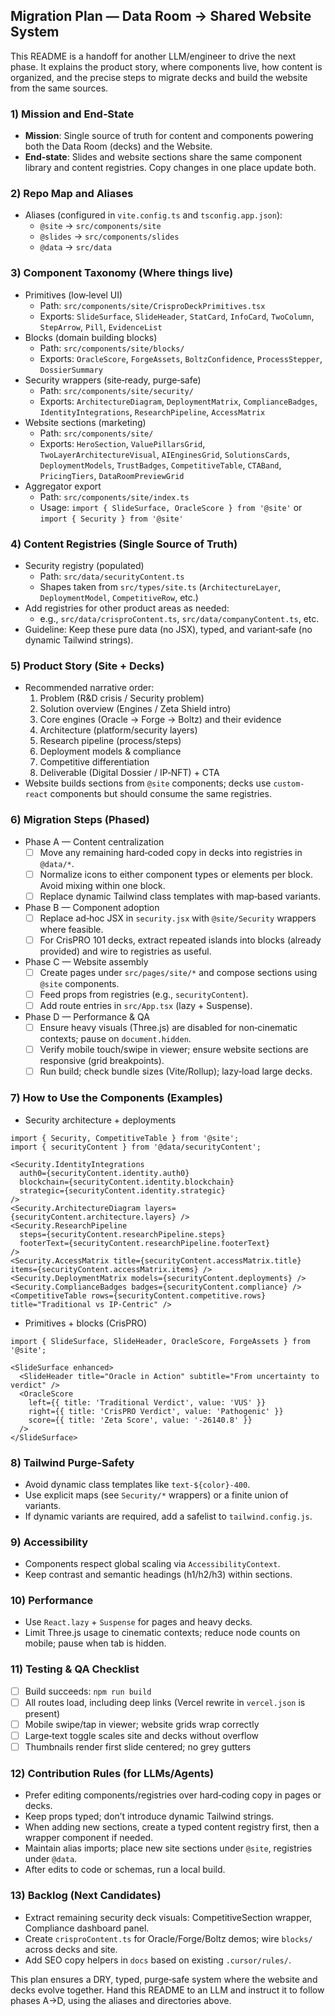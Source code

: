 ## Migration Plan — Data Room → Shared Website System

This README is a handoff for another LLM/engineer to drive the next phase. It explains the product story, where components live, how content is organized, and the precise steps to migrate decks and build the website from the same sources.

### 1) Mission and End‑State
- **Mission**: Single source of truth for content and components powering both the Data Room (decks) and the Website.
- **End‑state**: Slides and website sections share the same component library and content registries. Copy changes in one place update both.

### 2) Repo Map and Aliases
- Aliases (configured in `vite.config.ts` and `tsconfig.app.json`):
  - `@site` → `src/components/site`
  - `@slides` → `src/components/slides`
  - `@data` → `src/data`

### 3) Component Taxonomy (Where things live)
- Primitives (low‑level UI)
  - Path: `src/components/site/CrisproDeckPrimitives.tsx`
  - Exports: `SlideSurface`, `SlideHeader`, `StatCard`, `InfoCard`, `TwoColumn`, `StepArrow`, `Pill`, `EvidenceList`
- Blocks (domain building blocks)
  - Path: `src/components/site/blocks/`
  - Exports: `OracleScore`, `ForgeAssets`, `BoltzConfidence`, `ProcessStepper`, `DossierSummary`
- Security wrappers (site‑ready, purge‑safe)
  - Path: `src/components/site/security/`
  - Exports: `ArchitectureDiagram`, `DeploymentMatrix`, `ComplianceBadges`, `IdentityIntegrations`, `ResearchPipeline`, `AccessMatrix`
- Website sections (marketing)
  - Path: `src/components/site/`
  - Exports: `HeroSection`, `ValuePillarsGrid`, `TwoLayerArchitectureVisual`, `AIEnginesGrid`, `SolutionsCards`, `DeploymentModels`, `TrustBadges`, `CompetitiveTable`, `CTABand`, `PricingTiers`, `DataRoomPreviewGrid`
- Aggregator export
  - Path: `src/components/site/index.ts`
  - Usage: `import { SlideSurface, OracleScore } from '@site'` or `import { Security } from '@site'`

### 4) Content Registries (Single Source of Truth)
- Security registry (populated)
  - Path: `src/data/securityContent.ts`
  - Shapes taken from `src/types/site.ts` (`ArchitectureLayer`, `DeploymentModel`, `CompetitiveRow`, etc.)
- Add registries for other product areas as needed:
  - e.g., `src/data/crisproContent.ts`, `src/data/companyContent.ts`, etc.
- Guideline: Keep these pure data (no JSX), typed, and variant‑safe (no dynamic Tailwind strings).

### 5) Product Story (Site + Decks)
- Recommended narrative order:
  1. Problem (R&D crisis / Security problem)
  2. Solution overview (Engines / Zeta Shield intro)
  3. Core engines (Oracle → Forge → Boltz) and their evidence
  4. Architecture (platform/security layers)
  5. Research pipeline (process/steps)
  6. Deployment models & compliance
  7. Competitive differentiation
  8. Deliverable (Digital Dossier / IP‑NFT) + CTA
- Website builds sections from `@site` components; decks use `custom-react` components but should consume the same registries.

### 6) Migration Steps (Phased)
- Phase A — Content centralization
  - [ ] Move any remaining hard‑coded copy in decks into registries in `@data/*`.
  - [ ] Normalize icons to either component types or elements per block. Avoid mixing within one block.
  - [ ] Replace dynamic Tailwind class templates with map‑based variants.
- Phase B — Component adoption
  - [ ] Replace ad‑hoc JSX in `security.jsx` with `@site/Security` wrappers where feasible.
  - [ ] For CrisPRO 101 decks, extract repeated islands into blocks (already provided) and wire to registries as useful.
- Phase C — Website assembly
  - [ ] Create pages under `src/pages/site/*` and compose sections using `@site` components.
  - [ ] Feed props from registries (e.g., `securityContent`).
  - [ ] Add route entries in `src/App.tsx` (lazy + Suspense).
- Phase D — Performance & QA
  - [ ] Ensure heavy visuals (Three.js) are disabled for non‑cinematic contexts; pause on `document.hidden`.
  - [ ] Verify mobile touch/swipe in viewer; ensure website sections are responsive (grid breakpoints).
  - [ ] Run build; check bundle sizes (Vite/Rollup); lazy‑load large decks.

### 7) How to Use the Components (Examples)
- Security architecture + deployments
```tsx
import { Security, CompetitiveTable } from '@site';
import { securityContent } from '@data/securityContent';

<Security.IdentityIntegrations
  auth0={securityContent.identity.auth0}
  blockchain={securityContent.identity.blockchain}
  strategic={securityContent.identity.strategic}
/>
<Security.ArchitectureDiagram layers={securityContent.architecture.layers} />
<Security.ResearchPipeline
  steps={securityContent.researchPipeline.steps}
  footerText={securityContent.researchPipeline.footerText}
/>
<Security.AccessMatrix title={securityContent.accessMatrix.title} items={securityContent.accessMatrix.items} />
<Security.DeploymentMatrix models={securityContent.deployments} />
<Security.ComplianceBadges badges={securityContent.compliance} />
<CompetitiveTable rows={securityContent.competitive.rows} title="Traditional vs IP‑Centric" />
```
- Primitives + blocks (CrisPRO)
```tsx
import { SlideSurface, SlideHeader, OracleScore, ForgeAssets } from '@site';

<SlideSurface enhanced>
  <SlideHeader title="Oracle in Action" subtitle="From uncertainty to verdict" />
  <OracleScore
    left={{ title: 'Traditional Verdict', value: 'VUS' }}
    right={{ title: 'CrisPRO Verdict', value: 'Pathogenic' }}
    score={{ title: 'Zeta Score', value: '-26140.8' }}
  />
</SlideSurface>
```

### 8) Tailwind Purge‑Safety
- Avoid dynamic class templates like `text-${color}-400`.
- Use explicit maps (see `Security/*` wrappers) or a finite union of variants.
- If dynamic variants are required, add a safelist to `tailwind.config.js`.

### 9) Accessibility
- Components respect global scaling via `AccessibilityContext`.
- Keep contrast and semantic headings (h1/h2/h3) within sections.

### 10) Performance
- Use `React.lazy` + `Suspense` for pages and heavy decks.
- Limit Three.js usage to cinematic contexts; reduce node counts on mobile; pause when tab is hidden.

### 11) Testing & QA Checklist
- [ ] Build succeeds: `npm run build`
- [ ] All routes load, including deep links (Vercel rewrite in `vercel.json` is present)
- [ ] Mobile swipe/tap in viewer; website grids wrap correctly
- [ ] Large‑text toggle scales site and decks without overflow
- [ ] Thumbnails render first slide centered; no grey gutters

### 12) Contribution Rules (for LLMs/Agents)
- Prefer editing components/registries over hard‑coding copy in pages or decks.
- Keep props typed; don’t introduce dynamic Tailwind strings.
- When adding new sections, create a typed content registry first, then a wrapper component if needed.
- Maintain alias imports; place new site sections under `@site`, registries under `@data`.
- After edits to code or schemas, run a local build.

### 13) Backlog (Next Candidates)
- Extract remaining security deck visuals: CompetitiveSection wrapper, Compliance dashboard panel.
- Create `crisproContent.ts` for Oracle/Forge/Boltz demos; wire `blocks/` across decks and site.
- Add SEO copy helpers in `docs` based on existing `.cursor/rules/`.

This plan ensures a DRY, typed, purge‑safe system where the website and decks evolve together. Hand this README to an LLM and instruct it to follow phases A→D, using the aliases and directories above. 